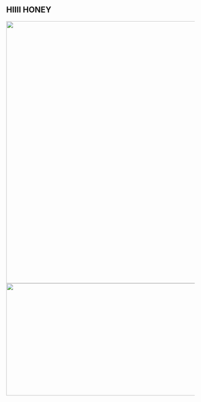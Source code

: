 ## HIIII HONEY
<div id="header" align="center">
  <img src="https://github.com/user-attachments/assets/81480306-df86-49d7-9ec0-82b376e0d305" width="700"/>
</div>
<div align="center">
  <img src="https://media4.giphy.com/media/v1.Y2lkPTc5MGI3NjExc3Y0NW03aG1nbWZsMjkzM2J4aTQxandzZzUwcW82MDczaWdoOTV5eCZlcD12MV9pbnRlcm5hbF9naWZfYnlfaWQmY3Q9Zw/dvBgr7pA6FTJOMOALY/giphy.gif" width="600" height="300"/>
</div>
